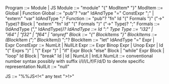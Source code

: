 Program ::= Module | JS
Module ::= "module" "{" ModItem* "}"
ModItem ::= Global | Function
Global ::= "pub"? "var" IdAndType "=" ConstExpr ";"
         | "extern" "var" IdAndType ";"
Function ::= "pub"? "fn" Id "(" Formals ")" ("->" Type)? Block
           | "extern" "fn" Id" "(" Formals ")" ("->" Type)? ";"
Formals ::= (IdAndType ("," IdAndType)*)?
IdAndType ::= Id ":" Type
Type ::= "i32" | "i64" | "f32" | "f64" | "anyref"
Block ::= "{" BlockItems "}"
BlockItems ::= (BlockItem (";" BlockItem)*) ";"?
BlockItem ::= "let" IdAndType "=" Expr
            | Expr
ConstExpr ::= NumLit | NullLit
Expr ::= Expr Binop Expr
       | Unop Expr
       | Id "(" Exprs ")"
       | "(" Expr ")"
       | "if" Expr Block "else" Block
       | "while" Expr Block
       | "loop" Id Block
       | "break" Id
       | Id
       | NumLit
       | IntLit
NumLit ::= conventional number syntax possibly with suffix i/I/l/L/f/F/d/D
           to denote specific representation
NullLit ::= "null"

JS ::= "%%JS<!<" any text ">!>"

